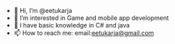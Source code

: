- 👋 Hi, I’m @eetukarja
- 👀 I’m interested in Game and mobile app development
- 🌱 I have basic knowledge in C# and java
- 📫 How to reach me: email:eetukarja@gmail.com

<!---
eetukarja/eetukarja is a ✨ special ✨ repository because its `README.md` (this file) appears on your GitHub profile.
You can click the Preview link to take a look at your changes.
--->
